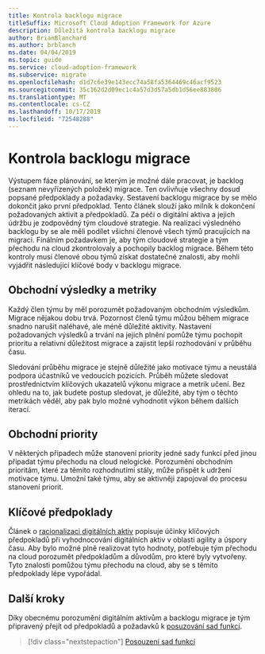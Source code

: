 ```yaml
---
title: Kontrola backlogu migrace
titleSuffix: Microsoft Cloud Adoption Framework for Azure
description: Důležitá kontrola backlogu migrace
author: BrianBlanchard
ms.author: brblanch
ms.date: 04/04/2019
ms.topic: guide
ms.service: cloud-adoption-framework
ms.subservice: migrate
ms.openlocfilehash: d1d7c6e39e143ecc74a58fa5364469c46acf9523
ms.sourcegitcommit: 35c162d2d09ec1c4a57d3d57a5db1d56ee883806
ms.translationtype: MT
ms.contentlocale: cs-CZ
ms.lasthandoff: 10/17/2019
ms.locfileid: "72548288"
---
```

# <a name="migration-backlog-review"></a>Kontrola backlogu migrace

Výstupem fáze plánování, se kterým je možné dále pracovat, je backlog (seznam nevyřízených položek) migrace. Ten ovlivňuje všechny dosud popsané předpoklady a požadavky. Sestavení backlogu migrace by se mělo dokončit jako první předpoklad. Tento článek slouží jako milník k dokončení požadovaných aktivit a předpokladů. Za péči o digitální aktiva a jejich údržbu je zodpovědný tým cloudové strategie. Na realizaci výsledného backlogu by se ale měli podílet všichni členové všech týmů pracujících na migraci. Finálním požadavkem je, aby tým cloudové strategie a tým přechodu na cloud zkontrolovaly a pochopily backlog migrace. Během této kontroly musí členové obou týmů získat dostatečné znalosti, aby mohli vyjádřit následující klíčové body v backlogu migrace.

## <a name="business-outcomes-and-metrics"></a>Obchodní výsledky a metriky

Každý člen týmu by měl porozumět požadovaným obchodním výsledkům. Migrace nějakou dobu trvá. Pozornost členů týmu můžou během migrace snadno narušit naléhavé, ale méně důležité aktivity. Nastavení požadovaných výsledků a trvání na jejich plnění pomůže týmu pochopit prioritu a relativní důležitost migrace a zajistit lepší rozhodování v průběhu času.

Sledování průběhu migrace je stejně důležité jako motivace týmu a neustálá podpora účastníků ve vedoucích pozicích. Průběh můžete sledovat prostřednictvím klíčových ukazatelů výkonu migrace a metrik učení. Bez ohledu na to, jak budete postup sledovat, je důležité, aby tým o těchto metrikách věděl, aby pak bylo možné vyhodnotit výkon během dalších iterací.

## <a name="business-priorities"></a>Obchodní priority

V některých případech může stanovení priority jedné sady funkcí před jinou připadat týmu přechodu na cloud nelogické. Porozumění obchodním prioritám, které za těmito rozhodnutími stály, může přispět k udržení motivace týmu. Umožní také týmu, aby se aktivněji zapojoval do procesu stanovení priorit.

## <a name="core-assumptions"></a>Klíčové předpoklady

Článek o [racionalizaci digitálních aktiv](../../../digital-estate/rationalize.md) popisuje účinky klíčových předpokladů při vyhodnocování digitálních aktiv v oblasti agility a úspory času. Aby bylo možné plně realizovat tyto hodnoty, potřebuje tým přechodu na cloud porozumět předpokladům a důvodům, pro které byly vytvořeny. Tyto znalosti pomůžou týmu přechodu na cloud, aby se s těmito předpoklady lépe vypořádal.

## <a name="next-steps"></a>Další kroky

Díky obecnému porozumění digitálním aktivům a backlogu migrace je tým připravený přejít od předpokladů a požadavků k [posuzování sad funkcí](../assess/index.md).

> [!div class="nextstepaction"]
> [Posouzení sad funkcí](../assess/index.md)
